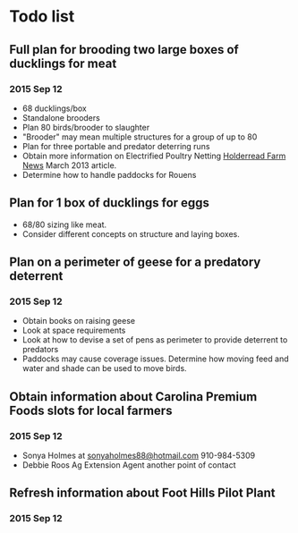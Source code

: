 # Todo list
## Full plan for brooding two large boxes of ducklings for meat
### 2015 Sep 12
* 68 ducklings/box
* Standalone brooders
* Plan 80 birds/brooder to slaughter
 * "Brooder" may mean multiple structures for a group of up to 80
* Plan for three portable and predator deterring runs
* Obtain more information on Electrified Poultry Netting [Holderread Farm News](http://www.holderreadfarm.com/farm%20news/farm%20news.htm) March 2013 article.
* Determine how to handle paddocks for Rouens

## Plan for 1 box of ducklings for eggs
* 68/80 sizing like meat.
* Consider different concepts on structure and laying boxes.

## Plan on a perimeter of geese for a predatory deterrent
### 2015 Sep 12
* Obtain books on raising geese
* Look at space requirements
* Look at how to devise a set of pens as perimeter to provide deterrent to predators
* Paddocks may cause coverage issues.  Determine how moving feed and water and shade can be used to move birds.

## Obtain information about Carolina Premium Foods slots for local farmers
### 2015 Sep 12
* Sonya Holmes at sonyaholmes88@hotmail.com 910-984-5309
* Debbie Roos Ag Extension Agent another point of contact

## Refresh information about Foot Hills Pilot Plant
### 2015 Sep 12


